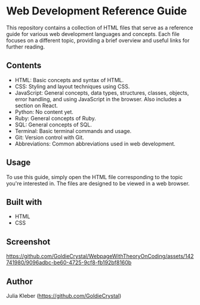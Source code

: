 # Web Development Reference Guide

This repository contains a collection of HTML files that serve as a reference guide for various web development languages and concepts. Each file focuses on a different topic, providing a brief overview and useful links for further reading. 

## Contents

- HTML: Basic concepts and syntax of HTML.
- CSS: Styling and layout techniques using CSS.
- JavaScript: General concepts, data types, structures, classes, objects, error handling, and using JavaScript in the browser. Also includes a section on React.
- Python: No content yet.
- Ruby: General concepts of Ruby.
- SQL: General concepts of SQL.
- Terminal: Basic terminal commands and usage.
- Git: Version control with Git.
- Abbreviations: Common abbreviations used in web development.

## Usage

To use this guide, simply open the HTML file corresponding to the topic you're interested in. The files are designed to be viewed in a web browser.

## Built with

* HTML
* CSS

## Screenshot

https://github.com/GoldieCrystal/WebpageWithTheoryOnCoding/assets/142741980/9096adbc-be60-4725-9cf8-fb192bf8160b


## Author

Julia Kleber (https://github.com/GoldieCrystal)
